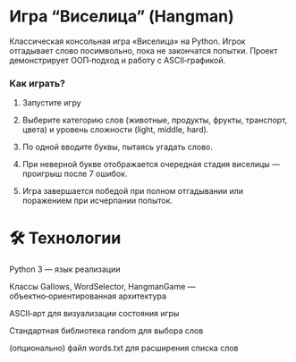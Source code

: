 # Игра “Виселица” (Hangman)

Классическая консольная игра «Виселица» на Python. Игрок отгадывает слово посимвольно, пока не закончатся попытки. Проект демонстрирует ООП‑подход и работу с ASCII‑графикой.

### Как играть?

1. Запустите игру

2. Выберите категорию слов (животные, продукты, фрукты, транспорт, цвета) и уровень сложности (light, middle, hard).

3. По одной вводите буквы, пытаясь угадать слово.

4. При неверной букве отображается очередная стадия виселицы — проигрыш после 7 ошибок.

5. Игра завершается победой при полном отгадывании или поражением при исчерпании попыток.


# 🛠 Технологии

Python 3 — язык реализации

Классы Gallows, WordSelector, HangmanGame — объектно‑ориентированная архитектура

ASCII‑арт для визуализации состояния игры

Стандартная библиотека random для выбора слов

(опционально) файл words.txt для расширения списка слов

